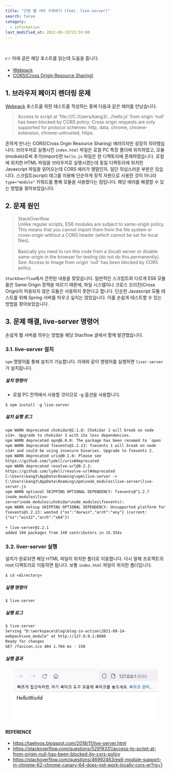 ```yaml
---
title: "간편 웹 서버 구축하기 (feat. live-server)"
search: false
category:
  - information
last_modified_at: 2021-09-15T23:55:00
---
```


<br>

👉 아래 글은 해당 포스트를 읽는데 도움을 줍니다.
- [Webpack][webpack-link]
- [CORS(Cross Origin Resource Sharing)][cors-link] 

## 1. 브라우저 페이지 렌더링 문제
[Webpack][webpack-link] 포스트를 위한 테스트를 작성하는 중에 다음과 같은 에러를 만났습니다. 

> Access to script at 'file:///C:/Users/kang3/.../hello.js' from origin 'null' has been blocked by CORS policy: 
> Cross origin requests are only supported for protocol schemes: http, data, chrome, chrome-extension, chrome-untrusted, https.

흔하게 만나는 CORS(Cross Orgin Resource Sharing) 에러이지만 굉장히 의아했습니다. 
브라우저로 실행시킨 `index.html` 파일은 로컬 PC 특정 폴더에 위치하였고, 모듈(module)로써 추가(import)한 `hello.js` 파일은 한 디렉토리에 존재하였습니다. 
로컬에 위치한 HTML 파일을 브라우저로 실행시켰는데 동일 디렉토리에 위치한 Javascript 파일을 읽어오는데 CORS 에러가 웬말인지. 
일단 의심스러운 부분은 있습니다. 
스크립트(script) 태그를 이용해 단순하게 정적 자원으로 사용한 것이 아니라 `type="module"` 키워드를 통해 모듈을 사용했다는 점입니다. 
해당 에러를 해결할 수 있는 방법을 찾아보았습니다. 

## 2. 문제 원인

> StackOverflow<br>
> Unlike regular scripts, ES6 modules are subject to same-origin policy. 
> This means that you cannot import them from the file system or cross-origin without a CORS header (which cannot be set for local files).<br>
> <br>
> Basically you need to run this code from a (local) server or disable same-origin in the browser for testing (do not do this permanently). 
> See: Access to Image from origin 'null' has been blocked by CORS policy.

`StackOverflow`에서 관련된 내용을 찾았습니다. 
일반적인 스크립트와 다르게 ES6 모듈들은 Same Origin 정책을 따르기 때문에, 파일 시스템이나 크로스 오리진(Cross Orign)이 허용되지 않은 모듈은 사용하지 못한다고 합니다. 
단순한 Javascript 모듈 테스트를 위해 Spring 서버를 띄우고 싶지는 않았습니다. 
이를 손쉽게 테스트할 수 있는 방법을 찾아보았습니다. 

## 3. 문제 해결, live-server 명령어
손쉽게 웹 서버를 띄우는 방법을 해당 Stacflow 글에서 함께 발견했습니다. 

### 3.1. live-server 설치
`npm` 명령어를 통해 설치가 가능합니다. 
아래와 같이 명령어를 실행하면 `liver-server`가 설치됩니다. 

##### 설치 명령어
- 로컬 PC 전역에서 사용할 것이므로 -g 옵션을 사용합니다.

```
$ npm install -g live-server
```

##### 설치 실행 로그

```
npm WARN deprecated chokidar@2.1.8: Chokidar 2 will break on node v14+. Upgrade to chokidar 3 with 15x less dependencies.
npm WARN deprecated opn@6.0.0: The package has been renamed to `open`
npm WARN deprecated fsevents@1.2.13: fsevents 1 will break on node v14+ and could be using insecure binaries. Upgrade to fsevents 2.
npm WARN deprecated urix@0.1.0: Please see https://github.com/lydell/urix#deprecated
npm WARN deprecated resolve-url@0.2.1: https://github.com/lydell/resolve-url#deprecated
C:\Users\kang3\AppData\Roaming\npm\live-server -> C:\Users\kang3\AppData\Roaming\npm\node_modules\live-server\live-server.js
npm WARN optional SKIPPING OPTIONAL DEPENDENCY: fsevents@^1.2.7 (node_modules\live-server\node_modules\chokidar\node_modules\fsevents):
npm WARN notsup SKIPPING OPTIONAL DEPENDENCY: Unsupported platform for fsevents@1.2.13: wanted {"os":"darwin","arch":"any"} (current: {"os":"win32","arch":"x64"})

+ live-server@1.2.1
added 194 packages from 149 contributors in 15.354s
```

### 3.2. liver-server 실행
설치가 완료되면 해당 HTML 파일이 위치한 폴더로 이동합니다.
다시 말해 프로젝트의 root 디렉토리로 이동하면 됩니다. 
보통 `index.html` 파일이 위치한 폴더입니다.

```
$ cd <directory>
```

##### 실행 명령어

```
$ live-server
```

##### 실행 로그

```
$ live-server
Serving "D:\workspace\blog\blog-in-action\2021-09-14-webpack\use_module" at http://127.0.0.1:8080
Ready for changes
GET /favicon.ico 404 1.704 ms - 150
```

##### 실행 결과

<p align="center"><img src="/images/live-server-1.JPG"></p>

#### REFERENCE
- <https://taehyos.blogspot.com/2018/11/live-server.html>
- <https://stackoverflow.com/questions/52919331/access-to-script-at-from-origin-null-has-been-blocked-by-cors-policy>
- <https://stackoverflow.com/questions/46992463/es6-module-support-in-chrome-62-chrome-canary-64-does-not-work-locally-cors-er?rq=1>

[webpack-link]: https://junhyunny.github.io/information/webpack/
[cors-link]: https://junhyunny.github.io/information/cors/